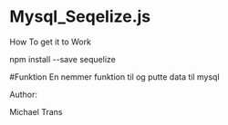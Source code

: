 # Mysql_Seqelize.js
How To get it to Work

npm install --save sequelize

#Funktion
En nemmer funktion til og putte data til mysql


Author:

Michael Trans
